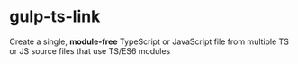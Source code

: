 # gulp-ts-link
Create a single, **module-free** TypeScript or JavaScript file from multiple TS or JS source files that use TS/ES6 modules
